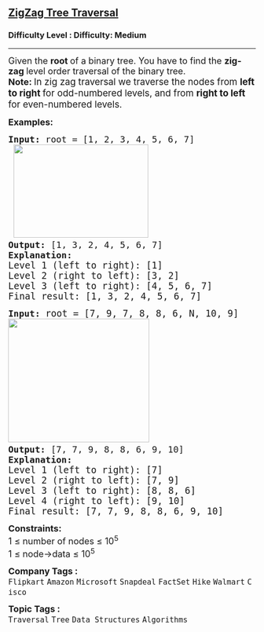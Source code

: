 <h2><a href="https://www.geeksforgeeks.org/problems/zigzag-tree-traversal/1?page=2&category=Tree&difficulty=Basic,Easy,Medium&sortBy=submissions">ZigZag Tree Traversal</a></h2><h3>Difficulty Level : Difficulty: Medium</h3><hr><div class="problems_problem_content__Xm_eO"><p><span style="font-size: 18px;">Given the <strong>root </strong>of a binary tree. You have to find the <strong>zig-zag </strong>level order traversal of the binary tree. <br></span><span style="font-size: 18px;"><strong>Note:<span style="font-size: 14pt;"> </span></strong><span style="font-size: 14pt;">In zig zag traversal we </span></span><span style="font-size: 18.6667px; font-family: -apple-system, BlinkMacSystemFont, 'Segoe UI', Roboto, Oxygen, Ubuntu, Cantarell, 'Open Sans', 'Helvetica Neue', sans-serif;">traverse the nodes from <strong>left to right </strong>for </span><span style="font-family: -apple-system, BlinkMacSystemFont, 'Segoe UI', Roboto, Oxygen, Ubuntu, Cantarell, 'Open Sans', 'Helvetica Neue', sans-serif; font-size: 14pt;">odd-numbered levels, and from <strong>right to left</strong> for even-numbered levels.</span></p>
<p><span style="font-size: 18px;"><strong>Examples:</strong></span></p>
<pre><span style="font-size: 18px;"><strong>Input: </strong>root = [1, 2, 3, 4, 5, 6, 7]<strong><br> </strong></span><img style="font-family: -apple-system, BlinkMacSystemFont, 'Segoe UI', Roboto, Oxygen, Ubuntu, Cantarell, 'Open Sans', 'Helvetica Neue', sans-serif;" src="https://media.geeksforgeeks.org/img-practice/prod/addEditProblem/907336/Web/Other/blobid0_1754394121.webp" width="274" height="190"><strong style="font-size: 18px; font-family: -apple-system, BlinkMacSystemFont, 'Segoe UI', Roboto, Oxygen, Ubuntu, Cantarell, 'Open Sans', 'Helvetica Neue', sans-serif;"> </strong><span style="font-size: 18px; font-family: -apple-system, BlinkMacSystemFont, 'Segoe UI', Roboto, Oxygen, Ubuntu, Cantarell, 'Open Sans', 'Helvetica Neue', sans-serif;">  &nbsp; &nbsp; &nbsp; </span><span style="font-size: 18px;">
<strong>Output: </strong>[1, 3, 2, 4, 5, 6, 7]<br><strong>Explanation:<br></strong></span><span style="font-size: 14pt;">Level 1 (left to right): [1]</span><br data-start="549" data-end="552"><span style="font-size: 14pt;">Level 2 (right to left): [3, 2]</span><br data-start="585" data-end="588"><span style="font-size: 14pt;">Level 3 (left to right): [4, 5, 6, 7]<br></span><span style="font-size: 14pt;">Final result: [1, 3, 2, 4, 5, 6, 7]</span></pre>
<pre><span style="font-size: 18px;"><strong>Input: </strong></span><span style="font-size: 14pt;">root = [7, 9, 7, 8, 8, 6, N, 10, 9]</span><br><span style="font-size: 18px;"><strong><img src="https://media.geeksforgeeks.org/img-practice/prod/addEditProblem/907336/Web/Other/blobid2_1754394198.webp" width="287" height="252"> </strong>
<strong>Output: </strong></span><span style="font-size: 18px;">[7, 7, 9, 8, 8, 6, 9, 10] <br><strong>Explanation:<br></strong></span><span style="font-size: 14pt;"><span style="font-size: 14pt;">Level 1 (left to right): [7]<br data-start="819" data-end="822">Level 2 (right to left): [7, 9]<br data-start="855" data-end="858">Level 3 (left to right): [8, 8, 6]<br data-start="894" data-end="897">Level 4 (right to left): [9, 10]<br>Final result: [7, 7, 9, 8, 8, 6, 9, 10]</span></span></pre>
<p><span style="font-size: 18px;"><strong><strong>Constraints:</strong></strong><br>1 ≤ number of nodes ≤ 10<sup>5<br></sup></span><span style="font-size: 18px;">1 ≤ node-&gt;data ≤ 10<sup>5</sup></span></p></div><p><span style=font-size:18px><strong>Company Tags : </strong><br><code>Flipkart</code>&nbsp;<code>Amazon</code>&nbsp;<code>Microsoft</code>&nbsp;<code>Snapdeal</code>&nbsp;<code>FactSet</code>&nbsp;<code>Hike</code>&nbsp;<code>Walmart</code>&nbsp;<code>Cisco</code>&nbsp;<br><p><span style=font-size:18px><strong>Topic Tags : </strong><br><code>Traversal</code>&nbsp;<code>Tree</code>&nbsp;<code>Data Structures</code>&nbsp;<code>Algorithms</code>&nbsp;